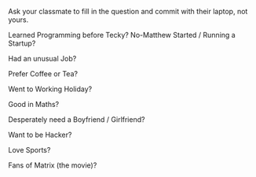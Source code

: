 Ask your classmate to fill in the question and commit with their laptop, not yours.


Learned Programming before Tecky?
No-Matthew
Started / Running a Startup?

Had an unusual Job?

Prefer Coffee or Tea?

Went to Working Holiday?

Good in Maths?

Desperately need a Boyfriend / Girlfriend?

Want to be Hacker?

Love Sports?

Fans of Matrix (the movie)?